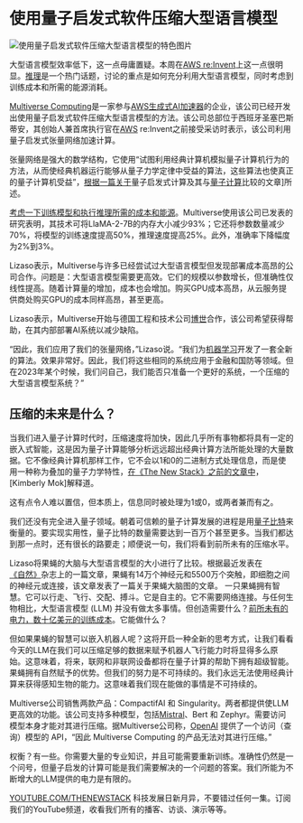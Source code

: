 # 使用量子启发式软件压缩大型语言模型

![使用量子启发式软件压缩大型语言模型的特色图片](https://cdn.thenewstack.io/media/2024/12/a412e797-enrique-laszos-olmos-cropped-1024x576.png)

大型语言模型效率低下，这一点毋庸置疑。本周在[AWS re:Invent](https://reinvent.awsevents.com/)上这一点很明显。[推理](https://thenewstack.io/5-open-llm-inference-platforms-for-your-next-ai-application/)是一个热门话题，讨论的重点是如何充分利用大型语言模型，同时考虑到训练成本和所需的能源消耗。

[Multiverse Computing](https://multiversecomputing.com/)是一家参与[AWS生成式AI加速器](https://aws.amazon.com/startups/accelerators/generative-ai?lang=en-US)的企业，该公司已经开发出使用量子启发式软件压缩大型语言模型的方法。该公司总部位于西班牙圣塞巴斯蒂安，其创始人兼首席执行官在[AWS](https://aws.amazon.com/?utm_content=inline+mention) re:Invent之前接受采访时表示，该公司利用量子启发式张量网络加速计算。

张量网络是强大的数学结构，它使用“试图利用经典计算机模拟量子计算机行为的方法，从而使经典机器运行能够从量子力学定律中受益的算法，这些算法也使真正的量子计算机受益”，[根据一篇关于](https://thenewstack.io/quantum-algorithms-vs-quantum-inspired-algorithms/)量子启发式计算及其与[量子计算](https://thenewstack.io/machine-learnings-next-frontier-quantum-computing/)比较的文章]所述。

[考虑一下训练模型和执行推理所需的成本和能源](https://medium.com/@gmicloud/inference-innovation-how-the-ai-industry-is-reducing-inference-costs-889b79275a8c)。Multiverse使用该公司已发表的研究表明，其技术可将LlaMA-2-7B的内存大小减少93%；它还将参数数量减少70%，将模型的训练速度提高50%，推理速度提高25%。此外，准确率下降幅度为2%到3%。

Lizaso表示，Multiverse与许多已经尝试过大型语言模型但发现部署成本高昂的公司合作。问题是：大型语言模型需要更高效。它们的规模以参数增长，但准确性仅线性提高。随着计算量的增加，成本也会增加。购买GPU成本高昂，从云服务提供商处购买GPU的成本同样高昂，甚至更高。

Lizaso表示，Multiverse开始与德国工程和技术公司[博世](https://www.bosch.com/)合作，该公司希望获得帮助，在其内部部署AI系统以减少缺陷。

“因此，我们应用了我们的张量网络，”Lizaso说。“我们为[机器学习](https://thenewstack.io/the-ultimate-guide-to-machine-learning-frameworks/)开发了一套全新的算法。效果非常好。因此，我们将这些相同的系统应用于金融和国防等领域。但在2023年某个时候，我们问自己，我们能否只准备一个更好的系统，一个压缩的大型语言模型系统？”

## 压缩的未来是什么？

当我们进入量子计算时代时，压缩速度将加快，因此几乎所有事物都将具有一定的嵌入式智能，这是因为量子计算能够分析远远超出经典计算方法所能处理的大量数据。它不像经典计算机那样工作，它不会以1和0的二进制方式处理信息，而是使用一种称为叠加的量子力学特性，[在《The New Stack》之前的文章中](https://thenewstack.io/robots-learn-faster-with-quantum-technology/)，[Kimberly Mok]解释道。

这有点令人难以置信，但本质上，信息同时被处理为1或0，或两者兼而有之。

我们还没有完全进入量子领域。朝着可信赖的量子计算发展的进程是用[量子比特](https://thenewstack.io/quantum-algorithms-vs-quantum-inspired-algorithms/)来衡量的。要实现实用性，量子比特的数量需要达到一百万个甚至更多。当我们都达到那一点时，还有很长的路要走；顺便说一句，我们将看到前所未有的压缩水平。

Lizaso将果蝇的大脑与大型语言模型的大小进行了比较。根据最近发表在[《自然》](https://www.nature.com/articles/d41586-024-03029-6)杂志上的一篇文章，果蝇有14万个神经元和5500万个突触，即细胞之间的神经元或连接，该文章发表了一篇关于果蝇大脑图的文章。
一只果蝇拥有智慧。它可以行走、飞行、交配、搏斗。它是自主的。它不需要网络连接。与任何生物相比，大型语言模型 (LLM) 并没有做太多事情。但创造需要什么？[前所未有的电力，数十亿美元的训练成本](https://thenewstack.io/meeting-the-operational-challenges-of-training-llms/)。它能做什么？

但如果果蝇的智慧可以嵌入机器人呢？这将开启一种全新的思考方式，让我们看看今天的LLM在我们可以压缩足够的数据来赋予机器人飞行能力时将显得多么原始。这意味着，将来，联网和非联网设备都将在量子计算的帮助下拥有超级智能。果蝇拥有自然赋予的优势。但我们的努力是不可持续的。我们永远无法使用经典计算来获得感知生物的能力。这意味着我们现在能做的事情是不可持续的。

Multiverse公司销售两款产品：CompactifAI 和 Singularity。两者都提供使LLM更高效的功能。该公司支持多种模型，包括[Mistral](https://thenewstack.io/gemma-google-takes-on-small-open-models-llama-2-and-mistral/)、Bert 和 Zephyr。需要访问模型本身才能对其进行压缩。据Multiverse公司称，[OpenAI](https://openai.com/) 提供了一个访问（查询）模型的 API，“因此 Multiverse Computing 的产品无法对其进行压缩。”

权衡？有一些。你需要大量的专业知识，并且可能需要重新训练。准确性仍然是一个问号，但量子启发的计算可能是我们需要解决的一个问题的答案。我们所能为不断增大的LLM提供的电力是有限的。

[YOUTUBE.COM/THENEWSTACK](https://youtube.com/thenewstack?sub_confirmation=1) 科技发展日新月异，不要错过任何一集。订阅我们的YouTube频道，收看我们所有的播客、访谈、演示等等。
